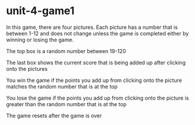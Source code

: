 # unit-4-game1

In this game, there are four pictures.  Each picture has a number that is between 1-12 and does not change unless the game is completed either
by winning or losing the game. 

The top box is a random number between 19-120

The last box shows the current score that is being added up after clicking onto the pictures

You win the game if the points you add up from clicking onto the picture matches the random number that is at the top

You lose the game if the points you add up from clicking onto the picture is greater than the random number that is at the top

The game resets after the game is over